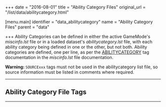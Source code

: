 +++
date = "2016-08-01"
title = "Ability Category Files"
original_url = "/list/data/abilitycategory.html"

[menu.main]
    identifier = "data_abilitycategory"
    name = "Ability Category Files"
    parent = "data"
    
+++
Ability Categories can be defined in either the active GameMode's
*miscinfo.lst* file or in a loaded dataset's *abilitycategory.lst* file,
with each ability category being defined in one or the other, but not
both. Ability categories are defined, one per line, as per the
[ABILITYCATEGORY](/list/system/gamemode-miscinfo/abilitycategory.html)
tag documentation in the *miscinfo.lst* file documentation.

**<span class="new"> Warning: </span>**`SOURCExxx` tags must not be used
in the abilitycategory list file, so source information must be listed
in comments where required.

------------------------------------------------------------------------

Ability Category File Tags
--------------------------

------------------------------------------------------------------------

